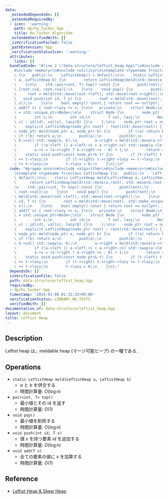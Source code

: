 ```yaml
---
data:
  _extendedDependsOn: []
  _extendedRequiredBy:
  - icon: ':warning:'
    path: dp/hu_tucker.hpp
    title: Hu-Tucker Algorithm
  _extendedVerifiedWith: []
  _isVerificationFailed: false
  _pathExtension: hpp
  _verificationStatusIcon: ':warning:'
  attributes:
    links: []
  bundledCode: "#line 2 \"data-structure/leftist_heap.hpp\"\n#include <algorithm>\n\
    #include <memory>\n#include <utility>\n\ntemplate <typename T>\nclass LeftistHeap\
    \ {\n   public:\n    LeftistHeap() = default;\n\n    static LeftistHeap meld(LeftistHeap\
    \ a, LeftistHeap b) {\n        return LeftistHeap(meld(std::move(a.root), std::move(b.root)));\n\
    \    }\n\n    std::pair<int, T> top() const {\n        push(root);\n        return\
    \ {root->id, root->val};\n    }\n\n    void pop() {\n        push(root);\n   \
    \     root = meld(std::move(root->left), std::move(root->right));\n    }\n\n \
    \   void push(int id, T x) {\n        root = meld(std::move(root), std::make_unique<Node>(id,\
    \ x));\n    }\n\n    bool empty() const { return root == nullptr; }\n\n    void\
    \ add(T x) { root->lazy += x; }\n\n   private:\n    struct Node;\n    using node_ptr\
    \ = std::unique_ptr<Node>;\n\n    struct Node {\n        node_ptr left, right;\n\
    \        int s;\n        int id;\n        T val, lazy;\n        Node(int id, T\
    \ x) : id(id), val(x), lazy(0) {}\n    };\n\n    node_ptr root = nullptr;\n\n\
    \    explicit LeftistHeap(node_ptr root) : root(std::move(root)) {}\n\n    static\
    \ node_ptr meld(node_ptr a, node_ptr b) {\n        if (!a) return b;\n       \
    \ if (!b) return a;\n        push(a);\n        push(b);\n        if (a->val >\
    \ b->val) std::swap(a, b);\n        a->right = meld(std::move(a->right), std::move(b));\n\
    \        if (!a->left || a->left->s < a->right->s) std::swap(a->left, a->right);\n\
    \        a->s = (a->right ? a->right->s : 0) + 1;\n        return a;\n    }\n\n\
    \    static void push(const node_ptr& t) {\n        if (t->left) t->left->lazy\
    \ += t->lazy;\n        if (t->right) t->right->lazy += t->lazy;\n        t->val\
    \ += t->lazy;\n        t->lazy = 0;\n    }\n};\n"
  code: "#pragma once\n#include <algorithm>\n#include <memory>\n#include <utility>\n\
    \ntemplate <typename T>\nclass LeftistHeap {\n   public:\n    LeftistHeap() =\
    \ default;\n\n    static LeftistHeap meld(LeftistHeap a, LeftistHeap b) {\n  \
    \      return LeftistHeap(meld(std::move(a.root), std::move(b.root)));\n    }\n\
    \n    std::pair<int, T> top() const {\n        push(root);\n        return {root->id,\
    \ root->val};\n    }\n\n    void pop() {\n        push(root);\n        root =\
    \ meld(std::move(root->left), std::move(root->right));\n    }\n\n    void push(int\
    \ id, T x) {\n        root = meld(std::move(root), std::make_unique<Node>(id,\
    \ x));\n    }\n\n    bool empty() const { return root == nullptr; }\n\n    void\
    \ add(T x) { root->lazy += x; }\n\n   private:\n    struct Node;\n    using node_ptr\
    \ = std::unique_ptr<Node>;\n\n    struct Node {\n        node_ptr left, right;\n\
    \        int s;\n        int id;\n        T val, lazy;\n        Node(int id, T\
    \ x) : id(id), val(x), lazy(0) {}\n    };\n\n    node_ptr root = nullptr;\n\n\
    \    explicit LeftistHeap(node_ptr root) : root(std::move(root)) {}\n\n    static\
    \ node_ptr meld(node_ptr a, node_ptr b) {\n        if (!a) return b;\n       \
    \ if (!b) return a;\n        push(a);\n        push(b);\n        if (a->val >\
    \ b->val) std::swap(a, b);\n        a->right = meld(std::move(a->right), std::move(b));\n\
    \        if (!a->left || a->left->s < a->right->s) std::swap(a->left, a->right);\n\
    \        a->s = (a->right ? a->right->s : 0) + 1;\n        return a;\n    }\n\n\
    \    static void push(const node_ptr& t) {\n        if (t->left) t->left->lazy\
    \ += t->lazy;\n        if (t->right) t->right->lazy += t->lazy;\n        t->val\
    \ += t->lazy;\n        t->lazy = 0;\n    }\n};"
  dependsOn: []
  isVerificationFile: false
  path: data-structure/leftist_heap.hpp
  requiredBy:
  - dp/hu_tucker.hpp
  timestamp: '2024-01-08 01:32:22+09:00'
  verificationStatus: LIBRARY_NO_TESTS
  verifiedWith: []
documentation_of: data-structure/leftist_heap.hpp
layout: document
title: Leftist Heap
---
```


## Description

Leftist heap は，meldable heap (マージ可能ヒープ) の一種である．

## Operations

- `static LeftistHeap meld(LeftistHeap a, LeftistHeap b)`
    - $a$ と $b$ を併合する
    - 時間計算量: $O(\log n)$
- `pair<int, T> top()`
    - 最小値とその id を返す
    - 時間計算量: $O(1)$
- `void pop()`
    - 最小値を削除する
    - 時間計算量: $O(\log n)$
- `void push(int id, T x)`
    - 値 $x$ を持つ要素 $id$ を追加する
    - 時間計算量: $O(\log n)$
- `void add(T x)`
    - 全ての要素の値に $x$ を加算する
    - 時間計算量: $O(1)$

## Reference

- [Leftist Heap & Skew Heap](http://hos.ac/blog/#blog0001)